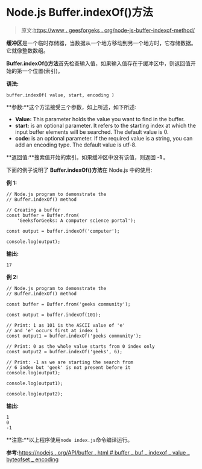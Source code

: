 # Node.js Buffer.indexOf()方法

> 原文:[https://www . geesforgeks . org/node-js-buffer-indexof-method/](https://www.geeksforgeeks.org/node-js-buffer-indexof-method/)

**缓冲区**是一个临时存储器，当数据从一个地方移动到另一个地方时，它存储数据。它就像整数数组。

**Buffer.indexOf()方法**首先检查输入值，如果输入值存在于缓冲区中，则返回值开始的第一个位置(索引)。

**语法:**

```
buffer.indexOf( value, start, encoding )
```

**参数:**这个方法接受三个参数，如上所述，如下所述:

*   **Value:** This parameter holds the value you want to find in the buffer.
*   **start:** is an optional parameter. It refers to the starting index at which the input buffer elements will be searched. The default value is 0.
*   **code:** is an optional parameter. If the required value is a string, you can add an encoding type. The default value is utf-8.

**返回值:**搜索值开始的索引。如果缓冲区中没有该值，则返回 **-1** 。

下面的例子说明了 **Buffer.indexOf()方法**在 Node.js 中的使用:

**例 1:**

```
// Node.js program to demonstrate the  
// Buffer.indexOf() method 

// Creating a buffer
const buffer = Buffer.from(
    'GeeksforGeeks: A computer science portal');

const output = buffer.indexOf('computer');

console.log(output);
```

**输出:**

```
17
```

**例 2:**

```
// Node.js program to demonstrate the  
// Buffer.indexOf() method 

const buffer = Buffer.from('geeks community');

const output = buffer.indexOf(101);

// Print: 1 as 101 is the ASCII value of 'e'
// and 'e' occurs first at index 1
const output1 = buffer.indexOf('geeks community');

// Print: 0 as the whole value starts from 0 index only
const output2 = buffer.indexOf('geeks', 6);

// Print: -1 as we are starting the search from
// 6 index but 'geek' is not present before it
console.log(output);

console.log(output1);

console.log(output2);
```

**输出:**

```
1
0
-1
```

**注意:**以上程序使用`node index.js`命令编译运行。

**参考:**[https://nodejs . org/API/buffer . html # buffer _ buf _ indexof _ value _ byteofset _ encoding](https://nodejs.org/api/buffer.html#buffer_buf_indexof_value_byteoffset_encoding)